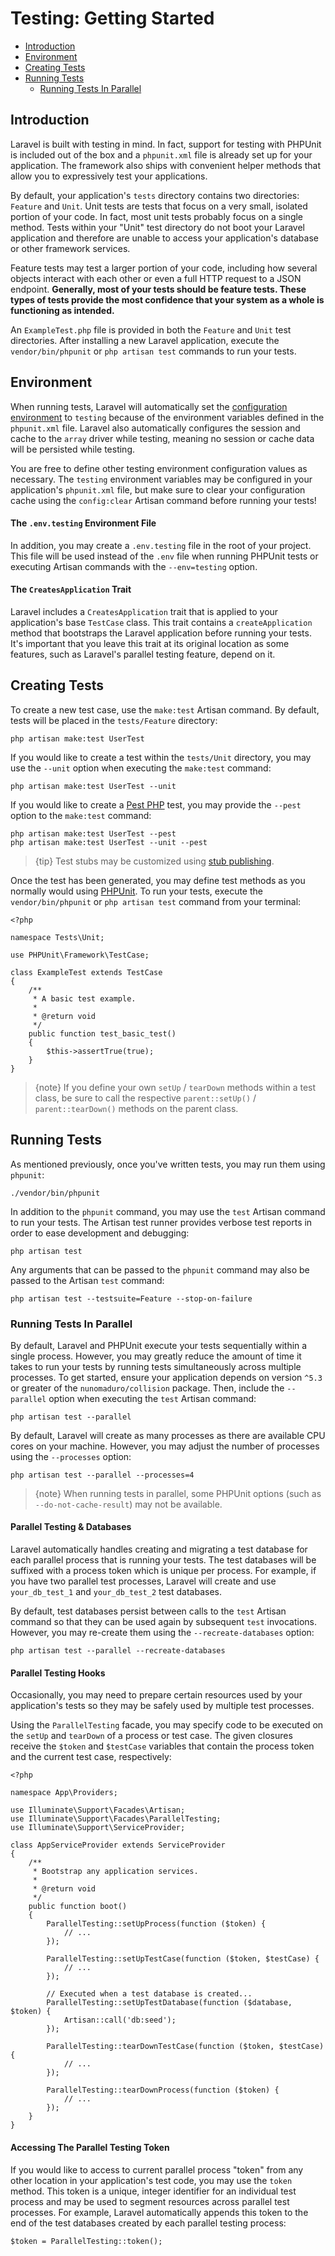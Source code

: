 # Testing: Getting Started

- [Introduction](#introduction)
- [Environment](#environment)
- [Creating Tests](#creating-tests)
- [Running Tests](#running-tests)
    - [Running Tests In Parallel](#running-tests-in-parallel)

<a name="introduction"></a>
## Introduction

Laravel is built with testing in mind. In fact, support for testing with PHPUnit is included out of the box and a `phpunit.xml` file is already set up for your application. The framework also ships with convenient helper methods that allow you to expressively test your applications.

By default, your application's `tests` directory contains two directories: `Feature` and `Unit`. Unit tests are tests that focus on a very small, isolated portion of your code. In fact, most unit tests probably focus on a single method. Tests within your "Unit" test directory do not boot your Laravel application and therefore are unable to access your application's database or other framework services.

Feature tests may test a larger portion of your code, including how several objects interact with each other or even a full HTTP request to a JSON endpoint. **Generally, most of your tests should be feature tests. These types of tests provide the most confidence that your system as a whole is functioning as intended.**

An `ExampleTest.php` file is provided in both the `Feature` and `Unit` test directories. After installing a new Laravel application, execute the `vendor/bin/phpunit` or `php artisan test` commands to run your tests.

<a name="environment"></a>
## Environment

When running tests, Laravel will automatically set the [configuration environment](/docs/{{version}}/configuration#environment-configuration) to `testing` because of the environment variables defined in the `phpunit.xml` file. Laravel also automatically configures the session and cache to the `array` driver while testing, meaning no session or cache data will be persisted while testing.

You are free to define other testing environment configuration values as necessary. The `testing` environment variables may be configured in your application's `phpunit.xml` file, but make sure to clear your configuration cache using the `config:clear` Artisan command before running your tests!

<a name="the-env-testing-environment-file"></a>
#### The `.env.testing` Environment File

In addition, you may create a `.env.testing` file in the root of your project. This file will be used instead of the `.env` file when running PHPUnit tests or executing Artisan commands with the `--env=testing` option.

<a name="the-creates-application-trait"></a>
#### The `CreatesApplication` Trait

Laravel includes a `CreatesApplication` trait that is applied to your application's base `TestCase` class. This trait contains a `createApplication` method that bootstraps the Laravel application before running your tests. It's important that you leave this trait at its original location as some features, such as Laravel's parallel testing feature, depend on it.

<a name="creating-tests"></a>
## Creating Tests

To create a new test case, use the `make:test` Artisan command. By default, tests will be placed in the `tests/Feature` directory:

    php artisan make:test UserTest

If you would like to create a test within the `tests/Unit` directory, you may use the `--unit` option when executing the `make:test` command:

    php artisan make:test UserTest --unit

If you would like to create a [Pest PHP](https://pestphp.com) test, you may provide the `--pest` option to the `make:test` command:

    php artisan make:test UserTest --pest
    php artisan make:test UserTest --unit --pest

> {tip} Test stubs may be customized using [stub publishing](/docs/{{version}}/artisan#stub-customization).

Once the test has been generated, you may define test methods as you normally would using [PHPUnit](https://phpunit.de). To run your tests, execute the `vendor/bin/phpunit` or `php artisan test` command from your terminal:

    <?php

    namespace Tests\Unit;

    use PHPUnit\Framework\TestCase;

    class ExampleTest extends TestCase
    {
        /**
         * A basic test example.
         *
         * @return void
         */
        public function test_basic_test()
        {
            $this->assertTrue(true);
        }
    }

> {note} If you define your own `setUp` / `tearDown` methods within a test class, be sure to call the respective `parent::setUp()` / `parent::tearDown()` methods on the parent class.

<a name="running-tests"></a>
## Running Tests

As mentioned previously, once you've written tests, you may run them using `phpunit`:

    ./vendor/bin/phpunit

In addition to the `phpunit` command, you may use the `test` Artisan command to run your tests. The Artisan test runner provides verbose test reports in order to ease development and debugging:

    php artisan test

Any arguments that can be passed to the `phpunit` command may also be passed to the Artisan `test` command:

    php artisan test --testsuite=Feature --stop-on-failure


<a name="running-tests-in-parallel"></a>
### Running Tests In Parallel

By default, Laravel and PHPUnit execute your tests sequentially within a single process. However, you may greatly reduce the amount of time it takes to run your tests by running tests simultaneously across multiple processes. To get started, ensure your application depends on version `^5.3` or greater of the `nunomaduro/collision` package. Then, include the `--parallel` option when executing the `test` Artisan command:

    php artisan test --parallel

By default, Laravel will create as many processes as there are available CPU cores on your machine. However, you may adjust the number of processes using the `--processes` option:

    php artisan test --parallel --processes=4

> {note} When running tests in parallel, some PHPUnit options (such as `--do-not-cache-result`) may not be available.

<a name="parallel-testing-and-databases"></a>
#### Parallel Testing & Databases

Laravel automatically handles creating and migrating a test database for each parallel process that is running your tests. The test databases will be suffixed with a process token which is unique per process. For example, if you have two parallel test processes, Laravel will create and use `your_db_test_1` and `your_db_test_2` test databases.

By default, test databases persist between calls to the `test` Artisan command so that they can be used again by subsequent `test` invocations. However, you may re-create them using the `--recreate-databases` option:

    php artisan test --parallel --recreate-databases

<a name="parallel-testing-hooks"></a>
#### Parallel Testing Hooks

Occasionally, you may need to prepare certain resources used by your application's tests so they may be safely used by multiple test processes.

Using the `ParallelTesting` facade, you may specify code to be executed on the `setUp` and `tearDown` of a process or test case. The given closures receive the `$token` and `$testCase` variables that contain the process token and the current test case, respectively:

    <?php

    namespace App\Providers;

    use Illuminate\Support\Facades\Artisan;
    use Illuminate\Support\Facades\ParallelTesting;
    use Illuminate\Support\ServiceProvider;

    class AppServiceProvider extends ServiceProvider
    {
        /**
         * Bootstrap any application services.
         *
         * @return void
         */
        public function boot()
        {
            ParallelTesting::setUpProcess(function ($token) {
                // ...
            });

            ParallelTesting::setUpTestCase(function ($token, $testCase) {
                // ...
            });

            // Executed when a test database is created...
            ParallelTesting::setUpTestDatabase(function ($database, $token) {
                Artisan::call('db:seed');
            });

            ParallelTesting::tearDownTestCase(function ($token, $testCase) {
                // ...
            });

            ParallelTesting::tearDownProcess(function ($token) {
                // ...
            });
        }
    }

<a name="accessing-the-parallel-testing-token"></a>
#### Accessing The Parallel Testing Token

If you would like to access to current parallel process "token" from any other location in your application's test code, you may use the `token` method. This token is a unique, integer identifier for an individual test process and may be used to segment resources across parallel test processes. For example, Laravel automatically appends this token to the end of the test databases created by each parallel testing process:

    $token = ParallelTesting::token();
